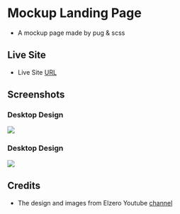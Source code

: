 # Mockup Landing Page

- A mockup page made by pug & scss

## Live Site

- Live Site [URL](https://mhmd-tarek-mhmd.github.io/Mockup-Landing-Page/)

## Screenshots

### Desktop Design

![](screenshots/desktop.png)

### Desktop Design

![](screenshots/mobile.png)

## Credits

- The design and images from Elzero Youtube [channel](https://www.youtube.com/playlist?list=PLDoPjvoNmBAxuCSp2_-9LurPqRVwketnc)
